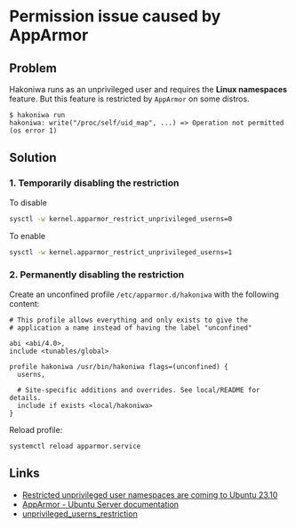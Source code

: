 # Permission issue caused by AppArmor

## Problem

Hakoniwa runs as an unprivileged user and requires the **Linux namespaces** feature.
But this feature is restricted by `AppArmor` on some distros.

```console
$ hakoniwa run
hakoniwa: write("/proc/self/uid_map", ...) => Operation not permitted (os error 1)
```

## Solution

### 1. Temporarily disabling the restriction

To disable

```sh
sysctl -w kernel.apparmor_restrict_unprivileged_userns=0
```

To enable

```sh
sysctl -w kernel.apparmor_restrict_unprivileged_userns=1
```

### 2. Permanently disabling the restriction

Create an unconfined profile `/etc/apparmor.d/hakoniwa` with the following content:

```
# This profile allows everything and only exists to give the
# application a name instead of having the label "unconfined"

abi <abi/4.0>,
include <tunables/global>

profile hakoniwa /usr/bin/hakoniwa flags=(unconfined) {
  userns,

  # Site-specific additions and overrides. See local/README for details.
  include if exists <local/hakoniwa>
}
```

Reload profile:

```
systemctl reload apparmor.service
```

## Links

- [Restricted unprivileged user namespaces are coming to Ubuntu 23.10](https://ubuntu.com/blog/ubuntu-23-10-restricted-unprivileged-user-namespaces)
- [AppArmor - Ubuntu Server documentation](https://documentation.ubuntu.com/server/how-to/security/apparmor/index.html)
- [unprivileged_userns_restriction](https://gitlab.com/apparmor/apparmor/-/wikis/unprivileged_userns_restriction)
